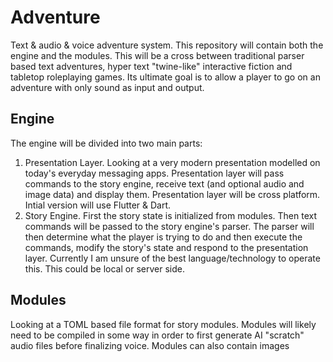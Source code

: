 # Adventure
Text &amp; audio &amp; voice adventure system. This repository will contain both the engine and the modules.
This will be a cross between traditional parser based text adventures, hyper text "twine-like" interactive fiction and tabletop roleplaying games. 
Its ultimate goal is to allow a player to go on an adventure with only sound as input and output.

## Engine

The engine will be divided into two main parts:
1. Presentation Layer. Looking at a very modern presentation modelled on today's everyday messaging apps. Presentation layer will pass commands to the story engine, receive text (and optional audio and image data) and display them.  Presentation layer will be cross platform. Intial version will use Flutter & Dart.
2. Story Engine. First the story state is initialized from modules. Then text commands will be passed to the story engine's parser. The parser will then determine what the player is trying to do and then execute the commands, modify the story's state and respond to the presentation layer. Currently I am unsure of the best language/technology to operate this. This could be local or server side.

## Modules

Looking at a TOML based file format for story modules.
Modules will likely need to be compiled in some way in order to first generate AI "scratch" audio files before finalizing voice.
Modules can also contain images
